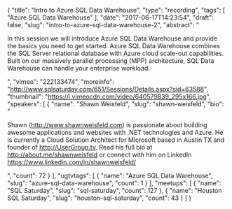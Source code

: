 {
  "title": "Intro to Azure SQL Data Warehouse",
  "type": "recording",
  "tags": [
    "Azure SQL Data Warehouse"
  ],
  "date": "2017-06-17T14:23:54",
  "draft": false,
  "slug": "intro-to-azure-sql-data-warehouse-2",
  "abstract": "<p>In this session we will introduce Azure SQL Data Warehouse and provide the basics you need to get started. Azure SQL Data Warehouse combines the SQL Server relational database with Azure cloud scale-out capabilities. Built on our massively parallel processing (MPP) architecture, SQL Data Warehouse can handle your enterprise workload.</p>",
  "vimeo": "222133474",
  "moreinfo": "http://www.sqlsaturday.com/651/Sessions/Details.aspx?sid=63588",
  "thumbnail": "https://i.vimeocdn.com/video/640579839_295x166.jpg",
  "speakers": [
    {
      "name": "Shawn Weisfeld",
      "slug": "shawn-weisfeld",
      "bio": "<p>Shawn (http://www.shawnweisfeld.com) is passionate about building awesome applications and websites with .NET technologies and Azure. He is currently a Cloud Solution Architect for Microsoft based in Austin TX and founder of http://UserGroup.tv. Read his full bio at http://about.me/shawnweisfeld or connect with him on LinkedIn https://www.linkedin.com/in/shawnweisfeld/</p>",
      "count": 72
    }
  ],
  "ugtvtags": [
    {
      "name": "Azure SQL Data Warehouse",
      "slug": "azure-sql-data-warehouse",
      "count": 1
    }
  ],
  "meetups": [
    {
      "name": "SQL Saturday",
      "slug": "sql-saturday",
      "count": 127
    },
    {
      "name": "Houston SQL Saturday",
      "slug": "houston-sql-saturday",
      "count": 43
    }
  ]
}